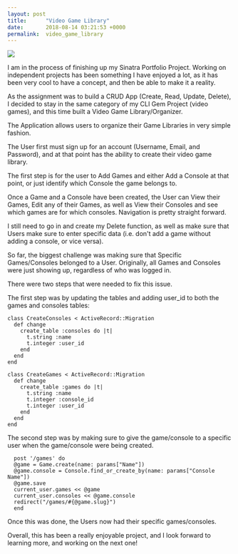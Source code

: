 ```yaml
---
layout: post
title:      "Video Game Library"
date:       2018-08-14 03:21:53 +0000
permalink:  video_game_library
---
```



![](http://www.mobygames.com/images/covers/l/13521-the-legend-of-zelda-a-link-to-the-past-snes-front-cover.jpg)

I am in the process of finishing up my Sinatra Portfolio Project.  Working on independent projects has been something I have enjoyed a lot, as it has been very cool to have a concept, and then be able to make it a reality.

As the assignment was to build a CRUD App (Create, Read, Update, Delete), I decided to stay in the same category of my CLI Gem Project (video games), and this time built a Video Game Library/Organizer.

The Application allows users to organize their Game Libraries in very simple fashion.

The User first must sign up for an account (Username, Email, and Password), and at that point has the ability to create their video game library.  

The first step is for the user to Add Games and either Add a Console at that point, or just identify which Console the game belongs to.

Once a Game and a Console have been created, the User can View their Games, Edit any of their Games, as well as View their Consoles and see which games are for which consoles.  Navigation is pretty straight forward.

I still need to go in and create my Delete function, as well as make sure that Users make sure to enter specific data (i.e. don't add a game without adding a console, or vice versa).

So far, the biggest challenge was making sure that Specific Games/Consoles belonged to a User.  Originally, all Games and Consoles were just showing up, regardless of who was logged in.  

There were two steps that were needed to fix this issue.

The first step was by updating the tables and adding user_id to both the games and consoles tables:

```
class CreateConsoles < ActiveRecord::Migration
  def change
    create_table :consoles do |t|
      t.string :name
      t.integer :user_id
    end
  end
end
```

```
class CreateGames < ActiveRecord::Migration
  def change
    create_table :games do |t|
      t.string :name
      t.integer :console_id
      t.integer :user_id
    end
  end
end
```

The second step was by making sure to give the game/console to a specific user when the game/console were being created.

```
  post '/games' do
  @game = Game.create(name: params["Name"])
  @game.console = Console.find_or_create_by(name: params["Console Name"])
  @game.save
  current_user.games << @game
  current_user.consoles << @game.console
  redirect("/games/#{@game.slug}")
  end
```

Once this was done, the Users now had their specific games/consoles.  

Overall, this has been a really enjoyable project, and I look forward to learning more, and working on the next one!
